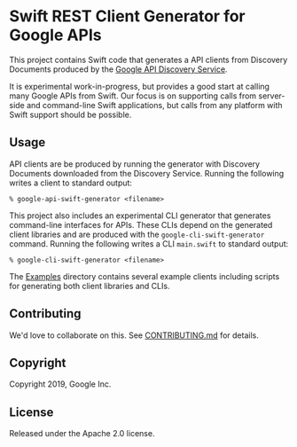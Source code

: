 # Swift REST Client Generator for Google APIs

This project contains Swift code that generates a API clients from Discovery Documents
produced by the [Google API Discovery Service](https://developers.google.com/discovery/).

It is experimental work-in-progress, but provides a good start
at calling many Google APIs from Swift. Our focus is on supporting
calls from server-side and command-line Swift applications, but
calls from any platform with Swift support should be possible.

## Usage

API clients are be produced by running the generator with Discovery
Documents downloaded from the Discovery Service. 
Running the following writes a client to standard output:

```
% google-api-swift-generator <filename>
```

This project also includes an experimental CLI generator that
generates command-line interfaces for APIs. These CLIs depend
on the generated client libraries and are produced with the
`google-cli-swift-generator` command. Running the following
writes a CLI `main.swift` to standard output:
 
```
% google-cli-swift-generator <filename>
```

The [Examples](Examples) directory contains several example 
clients including scripts for generating both client libraries and 
CLIs.

## Contributing

We'd love to collaborate on this. See [CONTRIBUTING.md](CONTRIBUTING.md) for details.

## Copyright

Copyright 2019, Google Inc.

## License

Released under the Apache 2.0 license.
